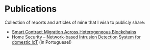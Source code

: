 # Publications

Collection of reports and articles of mine that I wish to publicly share:

- [Smart Contract Migration Across Heterogeneous Blockchains](./smartcontract-migration/)
- [Home Security – Network-based Intrusion Detection System for domestic IoT](./home-security/) (in Portuguese!)
